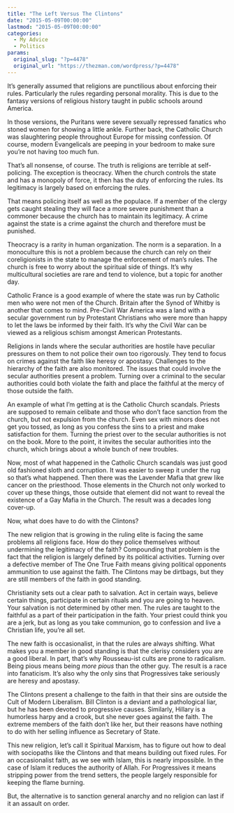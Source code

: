 ```yaml
---
title: "The Left Versus The Clintons"
date: "2015-05-09T00:00:00"
lastmod: "2015-05-09T00:00:00"
categories:
  - My Advice
  - Politics
params:
  original_slug: "?p=4478"
  original_url: "https://thezman.com/wordpress/?p=4478"
---
```


It’s generally assumed that religions are punctilious about enforcing
their rules. Particularly the rules regarding personal morality. This is
due to the fantasy versions of religious history taught in public
schools around America.

In those versions, the Puritans were severe sexually repressed fanatics
who stoned women for showing a little ankle. Further back, the Catholic
Church was slaughtering people throughout Europe for missing confession.
Of course, modern Evangelicals are peeping in your bedroom to make sure
you’re not having too much fun.

That’s all nonsense, of course. The truth is religions are terrible at
self-policing. The exception is theocracy. When the church controls the
state and has a monopoly of force, it then has the duty of enforcing the
rules. Its legitimacy is largely based on enforcing the rules.

That means policing itself as well as the populace. If a member of the
clergy gets caught stealing they will face a more severe punishment than
a commoner because the church has to maintain its legitimacy. A crime
against the state is a crime against the church and therefore must be
punished.

Theocracy is a rarity in human organization. The norm is a separation.
In a monoculture this is not a problem because the church can rely on
their coreligionists in the state to manage the enforcement of man’s
rules. The church is free to worry about the spiritual side of things.
It’s why multicultural societies are rare and tend to violence, but a
topic for another day.

Catholic France is a good example of where the state was run by Catholic
men who were not men of the Church. Britain after the Synod of Whitby is
another that comes to mind. Pre-Civil War America was a land with a
secular government run by Protestant Christians who were more than happy
to let the laws be informed by their faith. It’s why the Civil War can
be viewed as a religious schism amongst American Protestants.

Religions in lands where the secular authorities are hostile have
peculiar pressures on them to not police their own too rigorously. They
tend to focus on crimes against the faith like heresy or apostasy.
Challenges to the hierarchy of the faith are also monitored. The issues
that could involve the secular authorities present a problem. Turning
over a criminal to the secular authorities could both violate the faith
and place the faithful at the mercy of those outside the faith.

An example of what I’m getting at is the Catholic Church scandals.
Priests are supposed to remain celibate and those who don’t face
sanction from the church, but not expulsion from the church. Even sex
with minors does not get you tossed, as long as you confess the sins to
a priest and make satisfaction for them. Turning the priest over to the
secular authorities is not on the book. More to the point, it invites
the secular authorities into the church, which brings about a whole
bunch of new troubles.

Now, most of what happened in the Catholic Church scandals was just good
old fashioned sloth and corruption. It was easier to sweep it under the
rug so that’s what happened. Then there was the Lavender Mafia that grew
like cancer on the priesthood. Those elements in the Church not only
worked to cover up these things, those outside that element did not want
to reveal the existence of a Gay Mafia in the Church. The result was a
decades long cover-up.

Now, what does have to do with the Clintons?

The new religion that is growing in the ruling elite is facing the same
problems all religions face. How do they police themselves without
undermining the legitimacy of the faith? Compounding that problem is the
fact that the religion is largely defined by its political activities.
Turning over a defective member of The One True Faith means giving
political opponents ammunition to use against the faith. The Clintons
may be dirtbags, but they are still members of the faith in good
standing.

Christianity sets out a clear path to salvation. Act in certain ways,
believe certain things, participate in certain rituals and you are going
to heaven. Your salvation is not determined by other men. The rules are
taught to the faithful as a part of their participation in the faith.
Your priest could think you are a jerk, but as long as you take
communion, go to confession and live a Christian life, you’re all set.

The new faith is occasionalist, in that the rules are always shifting.
What makes you a member in good standing is that the clerisy considers
you are a good liberal. In part, that’s why Rousseau-ist cults are prone
to radicalism. Being pious means being *more pious* than the other guy.
The result is a race into fanaticism. It’s also why the only sins that
Progressives take seriously are heresy and apostasy.

The Clintons present a challenge to the faith in that their sins are
outside the Cult of Modern Liberalism. Bill Clinton is a deviant and a
pathological liar, but he has been devoted to progressive causes.
Similarly, Hillary is a humorless harpy and a crook, but she never goes
against the faith. The extreme members of the faith don’t like her, but
their reasons have nothing to do with her selling influence as Secretary
of State.

This new religion, let’s call it Spiritual Marxism, has to figure out
how to deal with sociopaths like the Clintons and that means building
out fixed rules. For an occasionalist faith, as we see with Islam, this
is nearly impossible. In the case of Islam it reduces the authority of
Allah. For Progressives it means stripping power from the trend setters,
the people largely responsible for keeping the flame burning.

But, the alternative is to sanction general anarchy and no religion can
last if it an assault on order.

